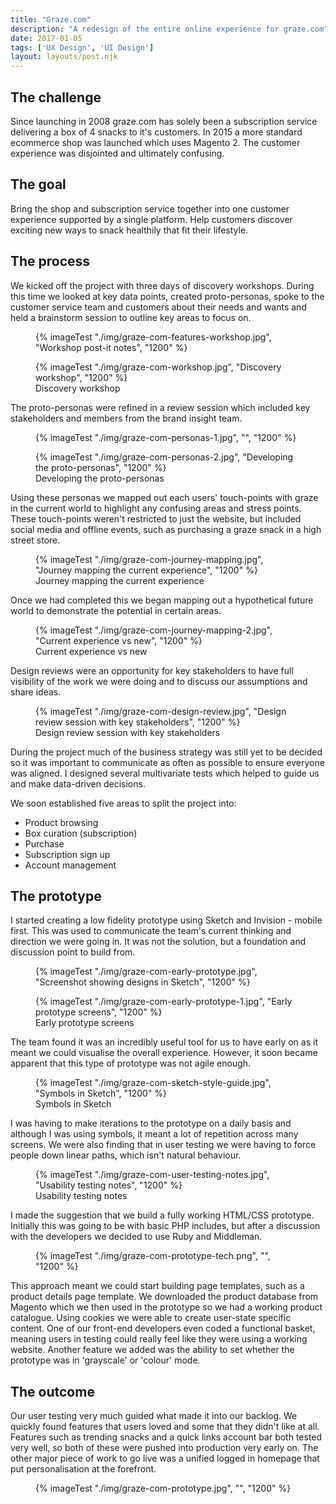 ```yaml
---
title: "Graze.com"
description: "A redesign of the entire online experience for graze.com"
date: 2017-01-05
tags: ['UX Design', 'UI Design']
layout: layouts/post.njk
---
```

## The challenge

Since launching in 2008 graze.com has solely been a subscription service delivering a box of 4 snacks to it's customers. In 2015 a more standard ecommerce shop was launched which uses Magento 2. The customer experience was disjointed and ultimately confusing.

## The goal

Bring the shop and subscription service together into one customer experience supported by a single platform. Help customers discover exciting new ways to snack healthily that fit their lifestyle.

## The process

We kicked off the project with three days of discovery workshops. During this time we looked at key data points, created proto-personas, spoke to the customer service team and customers about their needs and wants and held a brainstorm session to outline key areas to focus on.

<figure>
{% imageTest "./img/graze-com-features-workshop.jpg", "Workshop post-it notes", "1200" %}
</figure>

<figure>
{% imageTest "./img/graze-com-workshop.jpg", "Discovery workshop", "1200" %}
<figcaption>Discovery workshop</figcaption>
</figure>

The proto-personas were refined in a review session which included key stakeholders and members from the brand insight team.

<figure>
{% imageTest "./img/graze-com-personas-1.jpg", "", "1200" %}
</figure>

<figure>
{% imageTest "./img/graze-com-personas-2.jpg", "Developing the proto-personas", "1200" %}
<figcaption>Developing the proto-personas</figcaption>
</figure>

Using these personas we mapped out each users' touch-points with graze in the current world to highlight any confusing areas and stress points. These touch-points weren't restricted to just the website, but included social media and offline events, such as purchasing a graze snack in a high street store.

<figure>
{% imageTest "./img/graze-com-journey-mapping.jpg", "Journey mapping the current experience", "1200" %}
<figcaption>Journey mapping the current experience</figcaption>
</figure>

Once we had completed this we began mapping out a hypothetical future world to demonstrate the potential in certain areas.

<figure>
{% imageTest "./img/graze-com-journey-mapping-2.jpg", "Current experience vs new", "1200" %}
<figcaption>Current experience vs new</figcaption>
</figure>

Design reviews were an opportunity for key stakeholders to have full visibility of the work we were doing and to discuss our assumptions and share ideas.

<figure>
{% imageTest "./img/graze-com-design-review.jpg", "Design review session with key stakeholders", "1200" %}
<figcaption>Design review session with key stakeholders</figcaption>
</figure>

During the project much of the business strategy was still yet to be decided so it was important to communicate as often as possible to ensure everyone was aligned. I designed several multivariate tests which helped to guide us and make data-driven decisions.

We soon established five areas to split the project into:

* Product browsing
* Box curation (subscription)
* Purchase
* Subscription sign up
* Account management

## The prototype

I started creating a low fidelity prototype using Sketch and Invision - mobile first. This was used to communicate the team's current thinking and direction we were going in. It was not the solution, but a foundation and discussion point to build from.

<figure>
{% imageTest "./img/graze-com-early-prototype.jpg", "Screenshot showing designs in Sketch", "1200" %}
</figure>

<figure>
{% imageTest "./img/graze-com-early-prototype-1.jpg", "Early prototype screens", "1200" %}
<figcaption>Early prototype screens</figcaption>
</figure>

The team found it was an incredibly useful tool for us to have early on as it meant we could visualise the overall experience. However, it soon became apparent that this type of prototype was not agile enough.

<figure>
{% imageTest "./img/graze-com-sketch-style-guide.jpg", "Symbols in Sketch", "1200" %}
<figcaption>Symbols in Sketch</figcaption>
</figure>

I was having to make iterations to the prototype on a daily basis and although I was using symbols, it meant a lot of repetition across many screens. We were also finding that in user testing we were having to force people down linear paths, which isn't natural behaviour.

<figure>
{% imageTest "./img/graze-com-user-testing-notes.jpg", "Usability testing notes", "1200" %}
<figcaption>Usability testing notes</figcaption>
</figure>

I made the suggestion that we build a fully working HTML/CSS prototype. Initially this was going to be with basic PHP includes, but after a discussion with the developers we decided to use Ruby and Middleman.

<figure>
{% imageTest "./img/graze-com-prototype-tech.png", "", "1200" %}
</figure>

This approach meant we could start building page templates, such as a product details page template. We downloaded the product database from Magento which we then used in the prototype so we had a working product catalogue. Using cookies we were able to create user-state specific content. One of our front-end developers even coded a functional basket, meaning users in testing could really feel like they were using a working website. Another feature we added was the ability to set whether the prototype was in 'grayscale' or 'colour' mode.

## The outcome

Our user testing very much guided what made it into our backlog. We quickly found features that users loved and some that they didn't like at all. Features such as trending snacks and a quick links account bar both tested very well, so both of these were pushed into production very early on. The other major piece of work to go live was a unified logged in homepage that put personalisation at the forefront.

<figure>
{% imageTest "./img/graze-com-prototype.jpg", "", "1200" %}
</figure>
